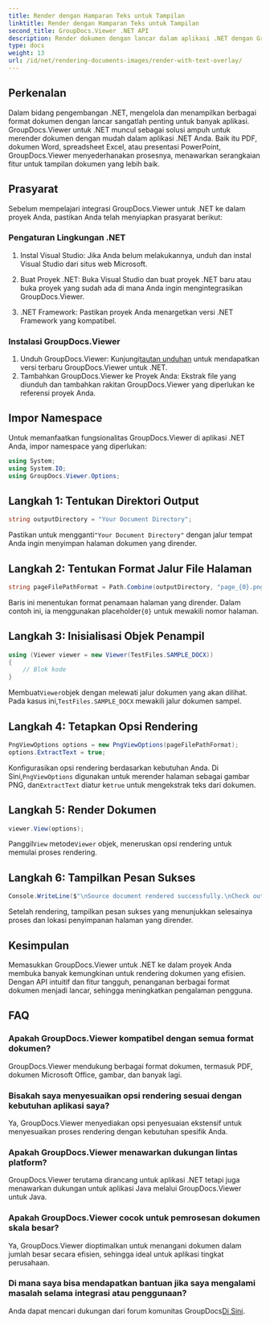 ```yaml
---
title: Render dengan Hamparan Teks untuk Tampilan
linktitle: Render dengan Hamparan Teks untuk Tampilan
second_title: GroupDocs.Viewer .NET API
description: Render dokumen dengan lancar dalam aplikasi .NET dengan GroupDocs.Viewer, mendukung berbagai format untuk meningkatkan pengalaman pengguna.
type: docs
weight: 13
url: /id/net/rendering-documents-images/render-with-text-overlay/
---
```

## Perkenalan
Dalam bidang pengembangan .NET, mengelola dan menampilkan berbagai format dokumen dengan lancar sangatlah penting untuk banyak aplikasi. GroupDocs.Viewer untuk .NET muncul sebagai solusi ampuh untuk merender dokumen dengan mudah dalam aplikasi .NET Anda. Baik itu PDF, dokumen Word, spreadsheet Excel, atau presentasi PowerPoint, GroupDocs.Viewer menyederhanakan prosesnya, menawarkan serangkaian fitur untuk tampilan dokumen yang lebih baik.
## Prasyarat
Sebelum mempelajari integrasi GroupDocs.Viewer untuk .NET ke dalam proyek Anda, pastikan Anda telah menyiapkan prasyarat berikut:
### Pengaturan Lingkungan .NET
1. Instal Visual Studio: Jika Anda belum melakukannya, unduh dan instal Visual Studio dari situs web Microsoft.
   
2. Buat Proyek .NET: Buka Visual Studio dan buat proyek .NET baru atau buka proyek yang sudah ada di mana Anda ingin mengintegrasikan GroupDocs.Viewer.
3. .NET Framework: Pastikan proyek Anda menargetkan versi .NET Framework yang kompatibel.
### Instalasi GroupDocs.Viewer
1.  Unduh GroupDocs.Viewer: Kunjungi[tautan unduhan](https://releases.groupdocs.com/viewer/net/) untuk mendapatkan versi terbaru GroupDocs.Viewer untuk .NET.
2. Tambahkan GroupDocs.Viewer ke Proyek Anda: Ekstrak file yang diunduh dan tambahkan rakitan GroupDocs.Viewer yang diperlukan ke referensi proyek Anda.

## Impor Namespace
Untuk memanfaatkan fungsionalitas GroupDocs.Viewer di aplikasi .NET Anda, impor namespace yang diperlukan:
```csharp
using System;
using System.IO;
using GroupDocs.Viewer.Options;
```

## Langkah 1: Tentukan Direktori Output
```csharp
string outputDirectory = "Your Document Directory";
```
 Pastikan untuk mengganti`"Your Document Directory"` dengan jalur tempat Anda ingin menyimpan halaman dokumen yang dirender.
## Langkah 2: Tentukan Format Jalur File Halaman
```csharp
string pageFilePathFormat = Path.Combine(outputDirectory, "page_{0}.png");
```
 Baris ini menentukan format penamaan halaman yang dirender. Dalam contoh ini, ia menggunakan placeholder`{0}` untuk mewakili nomor halaman.
## Langkah 3: Inisialisasi Objek Penampil
```csharp
using (Viewer viewer = new Viewer(TestFiles.SAMPLE_DOCX))
{
    // Blok kode
}
```
 Membuat`Viewer`objek dengan melewati jalur dokumen yang akan dilihat. Pada kasus ini,`TestFiles.SAMPLE_DOCX` mewakili jalur dokumen sampel.
## Langkah 4: Tetapkan Opsi Rendering
```csharp
PngViewOptions options = new PngViewOptions(pageFilePathFormat);
options.ExtractText = true;
```
 Konfigurasikan opsi rendering berdasarkan kebutuhan Anda. Di Sini,`PngViewOptions` digunakan untuk merender halaman sebagai gambar PNG, dan`ExtractText` diatur ke`true` untuk mengekstrak teks dari dokumen.
## Langkah 5: Render Dokumen
```csharp
viewer.View(options);
```
 Panggil`View` metode`Viewer` objek, meneruskan opsi rendering untuk memulai proses rendering.
## Langkah 6: Tampilkan Pesan Sukses
```csharp
Console.WriteLine($"\nSource document rendered successfully.\nCheck output in {outputDirectory}.");
```
Setelah rendering, tampilkan pesan sukses yang menunjukkan selesainya proses dan lokasi penyimpanan halaman yang dirender.

## Kesimpulan
Memasukkan GroupDocs.Viewer untuk .NET ke dalam proyek Anda membuka banyak kemungkinan untuk rendering dokumen yang efisien. Dengan API intuitif dan fitur tangguh, penanganan berbagai format dokumen menjadi lancar, sehingga meningkatkan pengalaman pengguna.
## FAQ
### Apakah GroupDocs.Viewer kompatibel dengan semua format dokumen?
GroupDocs.Viewer mendukung berbagai format dokumen, termasuk PDF, dokumen Microsoft Office, gambar, dan banyak lagi.
### Bisakah saya menyesuaikan opsi rendering sesuai dengan kebutuhan aplikasi saya?
Ya, GroupDocs.Viewer menyediakan opsi penyesuaian ekstensif untuk menyesuaikan proses rendering dengan kebutuhan spesifik Anda.
### Apakah GroupDocs.Viewer menawarkan dukungan lintas platform?
GroupDocs.Viewer terutama dirancang untuk aplikasi .NET tetapi juga menawarkan dukungan untuk aplikasi Java melalui GroupDocs.Viewer untuk Java.
### Apakah GroupDocs.Viewer cocok untuk pemrosesan dokumen skala besar?
Ya, GroupDocs.Viewer dioptimalkan untuk menangani dokumen dalam jumlah besar secara efisien, sehingga ideal untuk aplikasi tingkat perusahaan.
### Di mana saya bisa mendapatkan bantuan jika saya mengalami masalah selama integrasi atau penggunaan?
 Anda dapat mencari dukungan dari forum komunitas GroupDocs[Di Sini](https://forum.groupdocs.com/c/viewer/9).